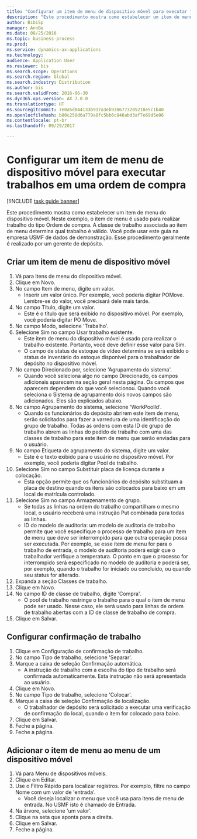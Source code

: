 ```yaml
--- 
title: "Configurar um item de menu de dispositivo móvel para executar trabalhos em uma ordem de compra"
description: "Este procedimento mostra como estabelecer um item de menu do dispositivo móvel."
author: BibiSp
manager: AnnBe
ms.date: 08/25/2016
ms.topic: business-process
ms.prod: 
ms.service: dynamics-ax-applications
ms.technology: 
audience: Application User
ms.reviewer: bis
ms.search.scope: Operations
ms.search.region: Global
ms.search.industry: Distribution
ms.author: bis
ms.search.validFrom: 2016-06-30
ms.dyn365.ops.version: AX 7.0.0
ms.translationtype: HT
ms.sourcegitcommit: 7e0a5d044133b917a3eb9386773205218e5c1b40
ms.openlocfilehash: b80c258d6a779a8fc5bb6c846abd3af7e69d5e06
ms.contentlocale: pt-br
ms.lasthandoff: 09/29/2017

---
```

# <a name="set-up-a-mobile-device-menu-item-for-completing-work-in-a-purchase-order"></a>Configurar um item de menu de dispositivo móvel para executar trabalhos em uma ordem de compra

[!INCLUDE [task guide banner](../../includes/task-guide-banner.md)]

Este procedimento mostra como estabelecer um item de menu do dispositivo móvel. Neste exemplo, o item de menu é usado para realizar trabalho do tipo Ordem de compra. A classe de trabalho associada ao item de menu determina qual trabalho é válido. Você pode usar este guia na empresa USMF de dados de demonstração. Esse procedimento geralmente é realizado por um gerente de depósito.


## <a name="create-a-mobile-device-menu-item"></a>Criar um item de menu de dispositivo móvel
1. Vá para Itens de menu do dispositivo móvel.
2. Clique em Novo.
3. No campo Item de menu, digite um valor.
    * Inserir um valor único. Por exemplo, você poderia digitar POMove. Lembre-se do valor, você precisará dele mais tarde.  
4. No campo Título, digite um valor.
    * Este é o título que será exibido no dispositivo móvel. Por exemplo, você poderia digitar PO Move.  
5. No campo Modo, selecione 'Trabalho'.
6. Selecione Sim no campo Usar trabalho existente.
    * Este item de menu do dispositivo móvel é usado para realizar o trabalho existente. Portanto, você deve definir esse valor para Sim.  
    * O campo de status de estoque de vídeo determina se será exibido o status de inventário do estoque disponível para o trabalhador de depósito no dispositivo móvel.  
7. No campo Direcionado por, selecione 'Agrupamento do sistema'.
    * Quando você seleciona algo no campo Direcionado, os campos adicionais aparecem na seção geral nesta página. Os campos que aparecem dependem do que você selecionou. Quando você seleciona o Sistema de agrupamento dois novos campos são adicionados. Eles são explicados abaixo.  
8. No campo Agrupamento do sistema, selecione 'WorkPoolId'.
    * Quando os funcionários do depósito abrirem este item de menu, serão solicitados para fazer a varredura de uma identificação do grupo de trabalho. Todas as ordens com esta ID de grupo de trabalho abrem as linhas do pedido de trabalho com uma das classes de trabalho para este item de menu que serão enviadas para o usuário.  
9. No campo Etiqueta de agrupamento do sistema, digite um valor.
    * Este é o texto exibido para o usuário no dispositivo móvel. Por exemplo, você poderia digitar Pool de trabalho.  
10. Selecione Sim no campo Substituir placa de licença durante a colocação.
    * Esta opção permite que os funcionários do depósito substituam a placa de destino quando os itens são colocados para baixo em um local de matrícula controlado.  
11. Selecione Sim no campo Armazenamento de grupo.
    * Se todas as linhas na ordem do trabalho compartilham o mesmo local, o usuário receberá uma instrução Put combinada para todas as linhas.  
    * ID do modelo de auditoria: um modelo de auditoria de trabalho permite que você especifique o processo de trabalho para um item de menu que deve ser interrompido para que outra operação possa ser executada. Por exemplo, se esse item de menu for para o trabalho de entrada, o modelo de auditoria poderá exigir que o trabalhador verifique a temperatura. O ponto em que o processo for interrompido será especificado no modelo de auditoria e poderá ser, por exemplo, quando o trabalho for iniciado ou concluído, ou quando seu status for alterado.  
12. Expanda a seção Classes de trabalho.
13. Clique em Novo.
14. No campo ID de classe de trabalho, digite 'Compra'.
    * O pool de trabalho restringe o trabalho para o qual o item de menu pode ser usado. Nesse caso, ele será usado para linhas de ordem de trabalho abertas com a ID de classe de trabalho de compra.  
15. Clique em Salvar.

## <a name="set-up-work-confirmation"></a>Configurar confirmação de trabalho
1. Clique em Configuração de confirmação de trabalho.
2. No campo Tipo de trabalho, selecione 'Separar'.
3. Marque a caixa de seleção Confirmação automática.
    * A instrução de trabalho com a escolha do tipo de trabalho será confirmada automaticamente. Esta instrução não será apresentada ao usuário.  
4. Clique em Novo.
5. No campo Tipo de trabalho, selecione 'Colocar'.
6. Marque a caixa de seleção Confirmação de localização.
    * O trabalhador de depósito será solicitado a executar uma verificação de confirmação do local, quando o item for colocado para baixo.  
7. Clique em Salvar.
8. Feche a página.
9. Feche a página.

## <a name="add-the-menu-item-to-a-mobile-device-menu"></a>Adicionar o item de menu ao menu de um dispositivo móvel
1. Vá para Menu de dispositivos móveis.
2. Clique em Editar.
3. Use o Filtro Rápido para localizar registros. Por exemplo, filtre no campo Nome com um valor de 'entrada'.
    * Você deseja localizar o menu que você usa para itens de menu de entrada. No USMF isto é chamado de Entrada.  
4. Na árvore, selecione 'um valor'.
5. Clique na seta que aponta para a direita.
6. Clique em Salvar.
7. Feche a página.


